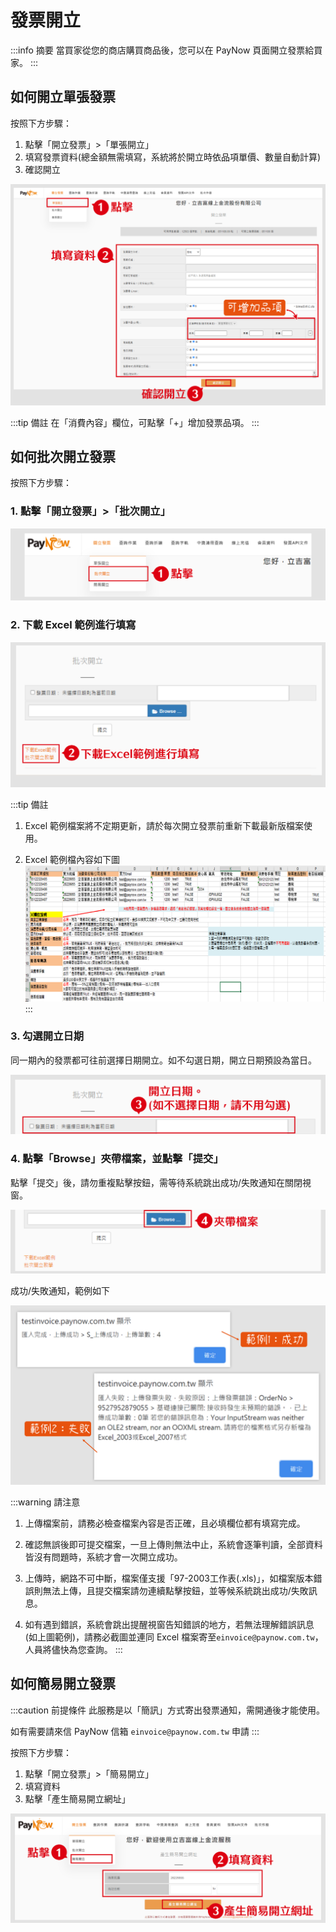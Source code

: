 # 發票開立

:::info 摘要
當買家從您的商店購買商品後，您可以在 PayNow 頁面開立發票給買家。
:::


## 如何開立單張發票

按照下方步驟：
1. 點擊「開立發票」>「單張開立」
2. 填寫發票資料(總金額無需填寫，系統將於開立時依品項單價、數量自動計算)
3. 確認開立

![invoice_generate_add](./images/generation/invoice_generate_add.png)

:::tip 備註
在「消費內容」欄位，可點擊「+」增加發票品項。
:::

## 如何批次開立發票

按照下方步驟：
### 1. 點擊「開立發票」>「批次開立」

![invoice_generateBatch_click](./images/generation/invoice_generateBatch_click.png)

### 2. 下載 Excel 範例進行填寫

![invoice_generateBatch_add](./images/generation/invoice_generateBatch_add.png)

:::tip 備註
1. Excel 範例檔案將不定期更新，請於每次開立發票前重新下載最新版檔案使用。

2. Excel 範例檔內容如下圖
![invoice_excelSample_add](./images/generation/invoice_excelSample_add.png)
:::

### 3. 勾選開立日期
同一期內的發票都可往前選擇日期開立。如不勾選日期，開立日期預設為當日。

![invoice_generateInvoiceDate_select](./images/generation/invoice_generateInvoiceDate_select.png)

### 4. 點擊「Browse」夾帶檔案，並點擊「提交」

點擊「提交」後，請勿重複點擊按鈕，需等待系統跳出成功/失敗通知在關閉視窗。

![invoice_generateInvoiceAttachment_add](./images/generation/invoice_generateInvoiceAttachment_add.png)

成功/失敗通知，範例如下

![invoice_generateInvoiceAttachmentSample_view](./images/generation/invoice_generateInvoiceAttachmentSample_view.png)

:::warning 請注意
1. 上傳檔案前，請務必檢查檔案內容是否正確，且必填欄位都有填寫完成。

2. 確認無誤後即可提交檔案，一旦上傳則無法中止，系統會逐筆判讀，全部資料皆沒有問題時，系統才會一次開立成功。

3. 上傳時，網路不可中斷，檔案僅支援「97-2003工作表(.xls)」，如檔案版本錯誤則無法上傳，且提交檔案請勿連續點擊按鈕，並等候系統跳出成功/失敗訊息。

4. 如有遇到錯誤，系統會跳出提醒視窗告知錯誤的地方，若無法理解錯誤訊息(如上圖範例)，請務必截圖並連同 Excel 檔案寄至`einvoice@paynow.com.tw`，人員將儘快為您查詢。
:::

## 如何簡易開立發票

:::caution 前提條件
此服務是以「簡訊」方式寄出發票通知，需開通後才能使用。

如有需要請來信 PayNow 信箱 `einvoice@paynow.com.tw` 申請
:::

按照下方步驟：
1. 點擊「開立發票」>「簡易開立」
2. 填寫資料
3. 點擊「產生簡易開立網址」

![invoice_generateSimpleInvoice_add](./images/generation/invoice_generateSimpleInvoice_add.png)